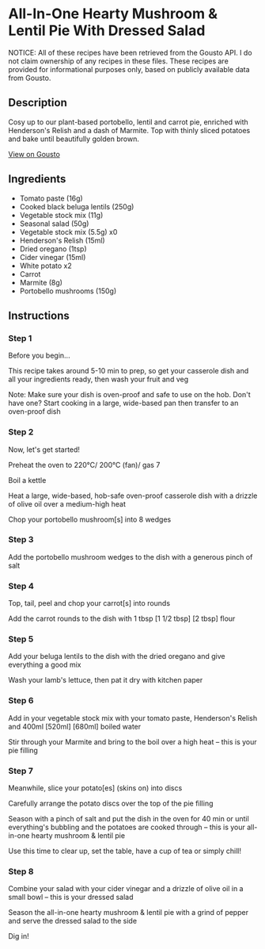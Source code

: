 # All-In-One Hearty Mushroom & Lentil Pie With Dressed Salad

NOTICE: All of these recipes have been retrieved from the Gousto API. I do not claim ownership of any recipes in these files. These recipes are provided for informational purposes only, based on publicly available data from Gousto.

## Description

Cosy up to our plant-based portobello, lentil and carrot pie, enriched with Henderson's Relish and a dash of Marmite. Top with thinly sliced potatoes and bake until beautifully golden brown. 

[View on Gousto](https://www.gousto.co.uk/recipes/cookbook/all-in-one-hearty-mushroom-lentil-pie)

## Ingredients

- Tomato paste (16g)
- Cooked black beluga lentils (250g)
- Vegetable stock mix (11g)
- Seasonal salad (50g)
- Vegetable stock mix (5.5g) x0
- Henderson's Relish (15ml)
- Dried oregano (1tsp)
- Cider vinegar (15ml)
- White potato x2
- Carrot
- Marmite (8g)
- Portobello mushrooms (150g)

## Instructions


### Step 1

Before you begin...

This recipe takes around 5-10 min to prep, so get your casserole dish and all your ingredients ready, then wash your fruit and veg

Note: Make sure your dish is oven-proof and safe to use on the hob. Don't have one? Start cooking in a large, wide-based pan then transfer to an oven-proof dish


### Step 2

Now, let's get started!

Preheat the oven to 220°C/ 200°C (fan)/ gas 7

Boil a kettle

Heat a large, wide-based, hob-safe oven-proof casserole dish with a drizzle of olive oil over a medium-high heat

Chop your portobello mushroom[s] into 8 wedges


### Step 3

Add the portobello mushroom wedges to the dish with a generous pinch of salt


### Step 4

Top, tail, peel and chop your carrot[s] into rounds

Add the carrot rounds to the dish with 1 tbsp<span class="text-danger"> <span class="text-purple">[1 1/2 tbsp] </span>[2 tbsp]</span> flour


### Step 5

Add your beluga lentils to the dish with the dried oregano and give everything a good mix

Wash your lamb's lettuce, then pat it dry with kitchen paper


### Step 6

Add in your vegetable stock mix<span class="text-danger"> </span>with your<span class="text-danger"> </span>tomato paste, Henderson's Relish and 400m<span class="text-purple">l [520ml]</span> <span class="text-danger">[680ml] </span>boiled water

Stir through your Marmite and bring to the boil over a high heat – this is your pie filling


### Step 7

Meanwhile, slice your potato[es] (skins on) into discs

Carefully arrange the potato discs over the top of the pie filling

Season with a pinch of salt and put the dish in the oven for 40 min or until everything's bubbling and the potatoes are cooked through – this is your all-in-one hearty mushroom & lentil pie

Use this time to clear up, set the table, have a cup of tea or simply chill!

### Step 8

Combine your salad with your cider vinegar and a drizzle of olive oil in a small bowl – this is your dressed salad

Season the all-in-one hearty mushroom & lentil pie with a grind of pepper and serve the dressed salad to the side

Dig in!

